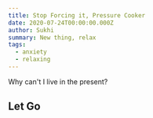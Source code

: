 ```yaml
---
title: Stop Forcing it, Pressure Cooker
date: 2020-07-24T00:00:00.000Z
author: Sukhi
summary: New thing, relax
tags:
  - anxiety
  - relaxing
---
```

Why can't I live in the present?

## Let Go

